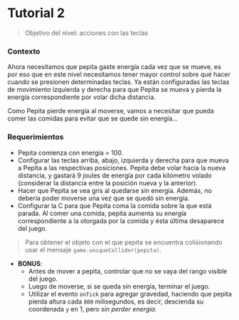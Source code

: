 # Tutorial 2

> Objetivo del nivel: acciones con las teclas

### Contexto
Ahora necesitamos que pepita gaste energía cada vez que se mueve, es por eso que en este nivel necesitamos tener mayor control sobre qué hacer cuando se presionen determinadas teclas. Ya están configuradas las teclas de movimiento izquierda y derecha para que Pepita se mueva y pierda la energía correspondiente por volar dicha distancia.

Como Pepita pierde energía al moverse, vamos a necesitar que pueda comer las comidas para evitar que se quede sin energía...


### Requerimientos
- Pepita comienza con energía = 100.
- Configurar las teclas arriba, abajo, izquierda y derecha 
para que mueva a Pepita a las respectivas posiciones. 
Pepita debe volar hacia la nueva distancia, y
 gastará 9 joules de energía por cada kilómetro volado
  (considerar la distancia entre la posición nueva y la anterior).
- Hacer que Pepita se vea gris al quedarse sin energía. 
Además, no debería poder moverse una vez que se quedó sin energía.
- Configurar la C para que Pepita coma la comida sobre la que está parada. 
Al comer una comida, pepita aumenta su energía correspondiente a la otorgada por
 la comida y ésta última desaparece del juego.
> Para obtener el objeto con el que pepita se encuentra colisionando usar el mensaje `game.uniqueCollider(pepita)`.
- **BONUS**: 
  - Antes de mover a pepita, controlar que no se vaya del rango visible del juego.
  - Luego de moverse, si se queda sin energía, terminar el juego.
  - Utilizar el evento `onTick` para agregar gravedad, haciendo que pepita pierda altura cada `800` milisegundos, es decir, descienda su coordenada `y` en 1, pero _sin perder energía_.
